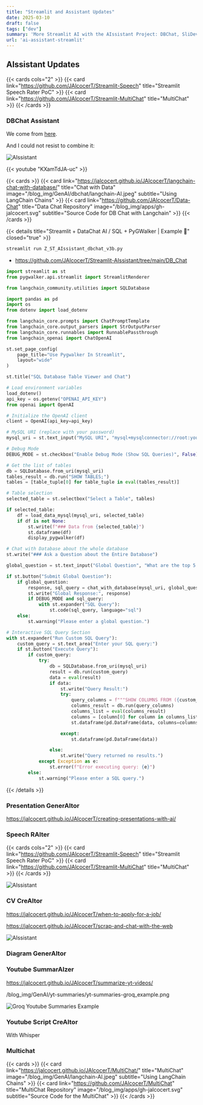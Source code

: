 ```yaml
---
title: "Streamlit and Assistant Updates"
date: 2025-03-10
draft: false
tags: ["dev"]
summary: 'More Streamlit AI with the AIssistant Project: DBChat, SliDev (PPT) Generator, Speech Rater...'
url: 'ai-assistant-streamlit'
---
```



## AIssistant Updates

{{< cards cols="2" >}}
  {{< card link="https://github.com/JAlcocerT/Streamlit-Speech" title="Streamlit Speech Rater PoC" >}}
  {{< card link="https://github.com/JAlcocerT/Streamlit-MultiChat" title="MultiChat" >}}
{{< /cards >}}

### DBChat Assistant

We come from [here](https://jalcocert.github.io/JAlcocerT/langchain-chat-with-database/).

And I could not resist to combine it:

![AIssistant](/blog_img/apps/ai-assistant-dbchat.png)

{{< youtube "KXamTdJA-uc" >}}

{{< cards >}}
  {{< card link="https://jalcocert.github.io/JAlcocerT/langchain-chat-with-database/" title="Chat with Data" image="/blog_img/GenAI/dbchat/langchain-AI.jpeg" subtitle="Using LangChain Chains" >}}
  {{< card link="https://github.com/JAlcocerT/Data-Chat" title="Data Chat Repository" image="/blog_img/apps/gh-jalcocert.svg" subtitle="Source Code for DB Chat with Langchain" >}}
{{< /cards >}}



{{< details title="Streamlit + DataChat AI / SQL + PyGWalker | Example 📌" closed="true" >}}

```sh
streamlit run Z_ST_AIssistant_dbchat_v3b.py
```

* https://github.com/JAlcocerT/Streamlit-AIssistant/tree/main/DB_Chat

```py
import streamlit as st
from pygwalker.api.streamlit import StreamlitRenderer

from langchain_community.utilities import SQLDatabase

import pandas as pd
import os
from dotenv import load_dotenv

from langchain_core.prompts import ChatPromptTemplate
from langchain_core.output_parsers import StrOutputParser
from langchain_core.runnables import RunnablePassthrough
from langchain_openai import ChatOpenAI

st.set_page_config(
    page_title="Use Pygwalker In Streamlit",
    layout="wide"
)

st.title("SQL Database Table Viewer and Chat")

# Load environment variables
load_dotenv()
api_key = os.getenv("OPENAI_API_KEY")
from openai import OpenAI

# Initialize the OpenAI client
client = OpenAI(api_key=api_key)

# MySQL URI (replace with your password)
mysql_uri = st.text_input("MySQL URI", "mysql+mysqlconnector://root:your_password@localhost:3306/Chinook")

# Debug Mode
DEBUG_MODE = st.checkbox("Enable Debug Mode (Show SQL Queries)", False)

# Get the list of tables
db = SQLDatabase.from_uri(mysql_uri)
tables_result = db.run("SHOW TABLES;")
tables = [table_tuple[0] for table_tuple in eval(tables_result)]

# Table selection
selected_table = st.selectbox("Select a Table", tables)

if selected_table:
    df = load_data_mysql(mysql_uri, selected_table)
    if df is not None:
        st.write(f"### Data from {selected_table}")
        st.dataframe(df)
        display_pygwalker(df)

# Chat with Database about the whole database
st.write("### Ask a Question about the Entire Database")

global_question = st.text_input("Global Question", "What are the top 5 artists with more albums published?")

if st.button("Submit Global Question"):
    if global_question:
        response, sql_query = chat_with_database(mysql_uri, global_question)
        st.write("Global Response:", response)
        if DEBUG_MODE and sql_query:
            with st.expander("SQL Query"):
                st.code(sql_query, language="sql")
    else:
        st.warning("Please enter a global question.")

# Interactive SQL Query Section
with st.expander("Run Custom SQL Query"):
    custom_query = st.text_area("Enter your SQL query:")
    if st.button("Execute Query"):
        if custom_query:
            try:
                db = SQLDatabase.from_uri(mysql_uri)
                result = db.run(custom_query)
                data = eval(result)
                if data:
                    st.write("Query Result:")
                    try:
                        query_columns = f"""SHOW COLUMNS FROM ({custom_query}) AS tmp_table"""
                        columns_result = db.run(query_columns)
                        columns_list = eval(columns_result)
                        columns = [column[0] for column in columns_list]
                        st.dataframe(pd.DataFrame(data, columns=columns))

                    except:
                        st.dataframe(pd.DataFrame(data))

                else:
                    st.write("Query returned no results.")
            except Exception as e:
                st.error(f"Error executing query: {e}")
        else:
            st.warning("Please enter a SQL query.")
```


{{< /details >}}


### Presentation GenerAItor

https://jalcocert.github.io/JAlcocerT/creating-presentations-with-ai/


### Speech RAIter


{{< cards cols="2" >}}
  {{< card link="https://github.com/JAlcocerT/Streamlit-Speech" title="Streamlit Speech Rater PoC" >}}
  {{< card link="https://github.com/JAlcocerT/Streamlit-MultiChat" title="MultiChat" >}}
{{< /cards >}}


![AIssistant](/blog_img/apps/whisper.png)

### CV CreAItor

https://jalcocert.github.io/JAlcocerT/when-to-apply-for-a-job/

https://jalcocert.github.io/JAlcocerT/scrap-and-chat-with-the-web


![AIssistant](/blog_img/memes/oldnewjob.jpg)


### Diagram GenerAItor


### Youtube SummarAIzer

https://jalcocert.github.io/JAlcocerT/summarize-yt-videos/

/blog_img/GenAI/yt-summaries/yt-summaries-groq_example.png

![Groq Youtube Summaries Example](/blog_img/GenAI/yt-summaries/yt-summaries-groq_example.png)


### Youtube Script CreAItor

With Whisper

### Multichat


{{< cards >}}
  {{< card link="https://jalcocert.github.io/JAlcocerT/MultiChat/" title="MultiChat" image="/blog_img/GenAI/langchain-AI.jpeg" subtitle="Using LangChain Chains" >}}
  {{< card link="https://github.com/JAlcocerT/MultiChat" title="MultiChat Repository" image="/blog_img/apps/gh-jalcocert.svg" subtitle="Source Code for the MultiChat" >}}
{{< /cards >}}